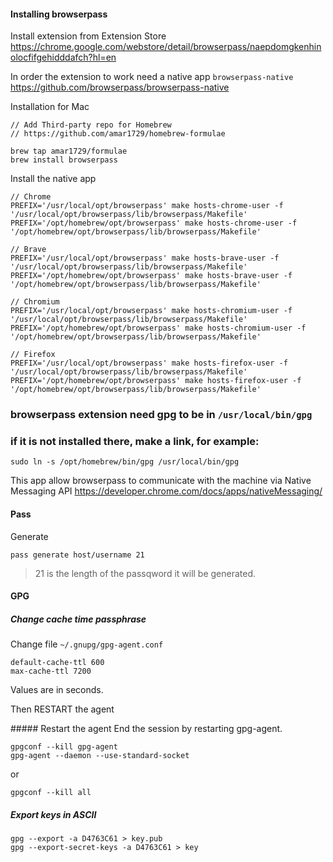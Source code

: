 #### Installing browserpass

Install extension from Extension Store
https://chrome.google.com/webstore/detail/browserpass/naepdomgkenhinolocfifgehidddafch?hl=en

In order the extension to work need a native app `browserpass-native`
https://github.com/browserpass/browserpass-native

Installation for Mac
```
// Add Third-party repo for Homebrew
// https://github.com/amar1729/homebrew-formulae

brew tap amar1729/formulae
brew install browserpass
```

Install the native app
```
// Chrome
PREFIX='/usr/local/opt/browserpass' make hosts-chrome-user -f '/usr/local/opt/browserpass/lib/browserpass/Makefile'
PREFIX='/opt/homebrew/opt/browserpass' make hosts-chrome-user -f '/opt/homebrew/opt/browserpass/lib/browserpass/Makefile'

// Brave
PREFIX='/usr/local/opt/browserpass' make hosts-brave-user -f '/usr/local/opt/browserpass/lib/browserpass/Makefile'
PREFIX='/opt/homebrew/opt/browserpass' make hosts-brave-user -f '/opt/homebrew/opt/browserpass/lib/browserpass/Makefile'

// Chromium
PREFIX='/usr/local/opt/browserpass' make hosts-chromium-user -f '/usr/local/opt/browserpass/lib/browserpass/Makefile'
PREFIX='/opt/homebrew/opt/browserpass' make hosts-chromium-user -f '/opt/homebrew/opt/browserpass/lib/browserpass/Makefile'

// Firefox
PREFIX='/usr/local/opt/browserpass' make hosts-firefox-user -f '/usr/local/opt/browserpass/lib/browserpass/Makefile'
PREFIX='/opt/homebrew/opt/browserpass' make hosts-firefox-user -f '/opt/homebrew/opt/browserpass/lib/browserpass/Makefile'
```

### browserpass extension need gpg to be in `/usr/local/bin/gpg`
### if it is not installed there, make a link, for example:
```
sudo ln -s /opt/homebrew/bin/gpg /usr/local/bin/gpg
```

This app allow browserpass to communicate with the machine via Native Messaging API
https://developer.chrome.com/docs/apps/nativeMessaging/


#### Pass

Generate
```
pass generate host/username 21
```
> 21 is the length of the passqword it will be generated.


#### GPG

##### Change cache time passphrase
Change file `~/.gnupg/gpg-agent.conf`
```
default-cache-ttl 600
max-cache-ttl 7200
```
Values are in seconds.

Then RESTART the agent

##### Restart the agent
End the session by restarting gpg-agent.
```
gpgconf --kill gpg-agent
gpg-agent --daemon --use-standard-socket
```
or
```
gpgconf --kill all
```

##### Export keys in ASCII

```
gpg --export -a D4763C61 > key.pub
gpg --export-secret-keys -a D4763C61 > key
```
